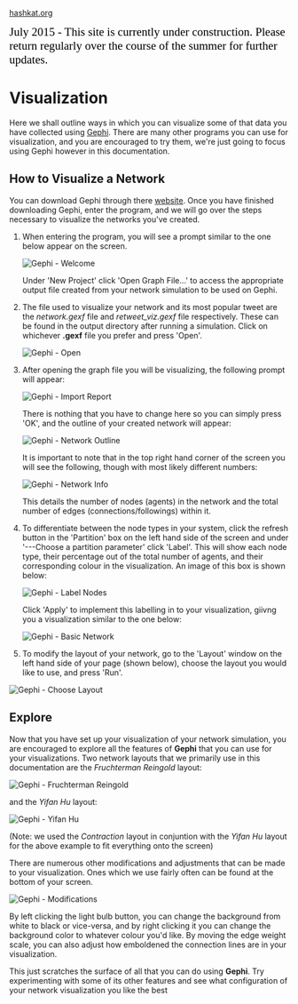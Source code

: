 [hashkat.org](http://hashkat.org)

<span style="color:black; font-family:Georgia; font-size:1.5em;">July 2015 - This site is currently under construction. Please return regularly over the course of the summer for further updates. </span>

# Visualization

Here we shall outline ways in which you can visualize some of that data you have collected using [Gephi](http://gephi.github.io/). There are many other programs you can use for visualization, and you are encouraged to try them, we're just going to focus using Gephi however in this documentation.

## How to Visualize a Network

You can download Gephi through there [website](http://gephi.github.io/). Once you have finished downloading Gephi, enter the program, and we will go over the steps necessary to visualize the networks you've created.

1. When entering the program, you will see a prompt similar to the one below appear on the screen. 

	![Gephi - Welcome](/img/visualization/gephi_welcome.png "Gephi - Welcome")

    Under 'New Project' click 'Open Graph File...' to access the appropriate output file created from your network simulation to be used on Gephi.

2. The file used to visualize your network and its most popular tweet are the *network.gexf* file and *retweet_viz.gexf* file respectively. These can be found in the output directory after running a simulation. Click on whichever **.gexf** file you prefer and press 'Open'.

    ![Gephi - Open](/img/visualization/gephi_network_file.png "Gephi - Open")

3. After opening the graph file you will be visualizing, the following prompt will appear:

    ![Gephi - Import Report](/img/visualization/gephi_import_report.png "Gephi - Import Report")

    There is nothing that you have to change here so you can simply press 'OK', and the outline of your created network will appear:

    ![Gephi - Network Outline](/img/visualization/gephi_origin.png "Gephi - Network Outline")

    It is important to note that in the top right hand corner of the screen you will see the following, though with most likely different numbers: 
    
    ![Gephi - Network Info](/img/visualization/gephi_label_nodes.png "Gephi - Network Info")

    This details the number of nodes (agents) in the network and the total number of edges (connections/followings) within it.

4. To differentiate between the node types in your system, click the refresh button in the 'Partition' box on the left hand side of the screen and under '---Choose a partition parameter' click 'Label'. This will show each node type, their percentage out of the total number of agents, and their corresponding colour in the visualization. An image of this box is shown below:

    ![Gephi - Label Nodes](/img/visualization/gephi_label_nodes.png "Gephi - Label Nodes")

    Click 'Apply' to implement this labelling in to your visualization, giivng you a visualization similar to the one below:

    ![Gephi - Basic Network](/img/visualization/gephi_basic_network.png "Gephi - Basic Network")

5. To modify the layout of your network, go to the 'Layout' window on the left hand side of your page (shown below), choose the layout you would like to use, and press 'Run'.

![Gephi - Choose Layout](/img/visualization/gephi_choose_layout.png "Gephi - Choose Layout")

## Explore

Now that you have set up your visualization of your network simulation, you are encouraged to explore all the features of **Gephi** that you can use for your visualizations. Two network layouts that we primarily use in this documentation are the *Fruchterman Reingold* layout:

![Gephi - Fruchterman Reingold](/img/visualization/gephi_fruchterman_reingold.png "Gephi - Fruchterman Reingold")

and the *Yifan Hu* layout:

![Gephi - Yifan Hu](/img/visualization/gephi_yifan_hu.png "Gephi - Yifan Hu")

(Note: we used the *Contraction* layout in conjuntion with the *Yifan Hu* layout for the above example to fit everything onto the screen)

There are numerous other modifications and adjustments that can be made to your visualization. Ones which we use fairly often can be found at the bottom of your screen.

![Gephi - Modifications](/img/visualization/gephi_modifications.png "Gephi - Modifications")

By left clicking the light bulb button, you can change the background from white to black or vice-versa, and by right clicking it you can change the background color to whatever colour you'd like. By moving the edge weight scale, you can also adjust how emboldened the connection lines are in your visualization.

This just scratches the surface of all that you can do using **Gephi**. Try experimenting with some of its other features and see what configuration of your network visualization you like the best